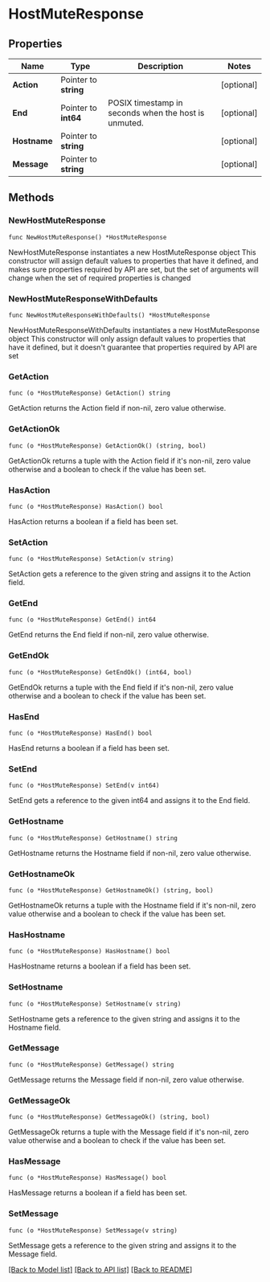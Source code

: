# HostMuteResponse

## Properties

Name | Type | Description | Notes
------------ | ------------- | ------------- | -------------
**Action** | Pointer to **string** |  | [optional] 
**End** | Pointer to **int64** | POSIX timestamp in seconds when the host is unmuted. | [optional] 
**Hostname** | Pointer to **string** |  | [optional] 
**Message** | Pointer to **string** |  | [optional] 

## Methods

### NewHostMuteResponse

`func NewHostMuteResponse() *HostMuteResponse`

NewHostMuteResponse instantiates a new HostMuteResponse object
This constructor will assign default values to properties that have it defined,
and makes sure properties required by API are set, but the set of arguments
will change when the set of required properties is changed

### NewHostMuteResponseWithDefaults

`func NewHostMuteResponseWithDefaults() *HostMuteResponse`

NewHostMuteResponseWithDefaults instantiates a new HostMuteResponse object
This constructor will only assign default values to properties that have it defined,
but it doesn't guarantee that properties required by API are set

### GetAction

`func (o *HostMuteResponse) GetAction() string`

GetAction returns the Action field if non-nil, zero value otherwise.

### GetActionOk

`func (o *HostMuteResponse) GetActionOk() (string, bool)`

GetActionOk returns a tuple with the Action field if it's non-nil, zero value otherwise
and a boolean to check if the value has been set.

### HasAction

`func (o *HostMuteResponse) HasAction() bool`

HasAction returns a boolean if a field has been set.

### SetAction

`func (o *HostMuteResponse) SetAction(v string)`

SetAction gets a reference to the given string and assigns it to the Action field.

### GetEnd

`func (o *HostMuteResponse) GetEnd() int64`

GetEnd returns the End field if non-nil, zero value otherwise.

### GetEndOk

`func (o *HostMuteResponse) GetEndOk() (int64, bool)`

GetEndOk returns a tuple with the End field if it's non-nil, zero value otherwise
and a boolean to check if the value has been set.

### HasEnd

`func (o *HostMuteResponse) HasEnd() bool`

HasEnd returns a boolean if a field has been set.

### SetEnd

`func (o *HostMuteResponse) SetEnd(v int64)`

SetEnd gets a reference to the given int64 and assigns it to the End field.

### GetHostname

`func (o *HostMuteResponse) GetHostname() string`

GetHostname returns the Hostname field if non-nil, zero value otherwise.

### GetHostnameOk

`func (o *HostMuteResponse) GetHostnameOk() (string, bool)`

GetHostnameOk returns a tuple with the Hostname field if it's non-nil, zero value otherwise
and a boolean to check if the value has been set.

### HasHostname

`func (o *HostMuteResponse) HasHostname() bool`

HasHostname returns a boolean if a field has been set.

### SetHostname

`func (o *HostMuteResponse) SetHostname(v string)`

SetHostname gets a reference to the given string and assigns it to the Hostname field.

### GetMessage

`func (o *HostMuteResponse) GetMessage() string`

GetMessage returns the Message field if non-nil, zero value otherwise.

### GetMessageOk

`func (o *HostMuteResponse) GetMessageOk() (string, bool)`

GetMessageOk returns a tuple with the Message field if it's non-nil, zero value otherwise
and a boolean to check if the value has been set.

### HasMessage

`func (o *HostMuteResponse) HasMessage() bool`

HasMessage returns a boolean if a field has been set.

### SetMessage

`func (o *HostMuteResponse) SetMessage(v string)`

SetMessage gets a reference to the given string and assigns it to the Message field.


[[Back to Model list]](../README.md#documentation-for-models) [[Back to API list]](../README.md#documentation-for-api-endpoints) [[Back to README]](../README.md)


